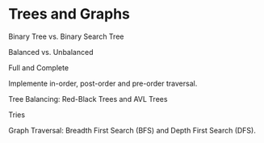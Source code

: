 Trees and Graphs
================

Binary Tree vs. Binary Search Tree

Balanced vs. Unbalanced

Full and Complete

Implemente in-order, post-order and pre-order traversal.

Tree Balancing: Red-Black Trees and AVL Trees

Tries

Graph Traversal: Breadth First Search (BFS) and Depth First Search (DFS).
